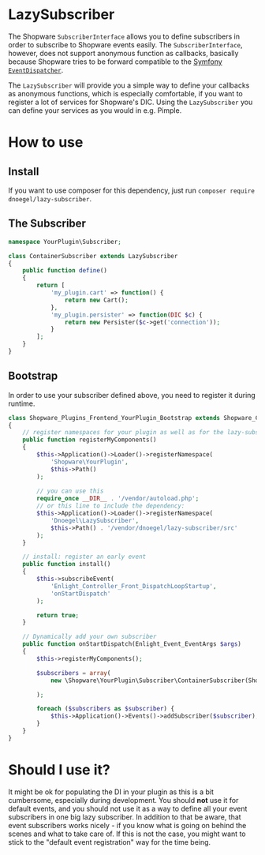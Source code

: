 # LazySubscriber
The Shopware `SubscriberInterface` allows you to define subscribers in order to subscribe to Shopware events easily.
The `SubscriberInterface`, however, does not support anonymous function as callbacks, basically because Shopware tries to
be forward compatible to the [Symfony `EventDispatcher`](https://github.com/symfony/EventDispatcher/blob/master/EventDispatcher.php#L121).

The `LazySubscriber` will provide you a simple way to define your callbacks as anonymous functions, which is especially
comfortable, if you want to register a lot of services for Shopware's DIC. Using the `LazySubscriber` you can define
your services as you would in e.g. Pimple.

# How to use
## Install
If you want to use composer for this dependency, just run `composer require dnoegel/lazy-subscriber`.

## The Subscriber
```php
namespace YourPlugin\Subscriber;

class ContainerSubscriber extends LazySubscriber
{
    public function define()
    {
        return [
            'my_plugin.cart' => function() {
                return new Cart();
            },
            'my_plugin.persister' => function(DIC $c) {
                return new Persister($c->get('connection'));
            }
        ];
    }
}
```

## Bootstrap
In order to use your subscriber defined above, you need to register it during runtime.
```php
class Shopware_Plugins_Frontend_YourPlugin_Bootstrap extends Shopware_Components_Plugin_Bootstrap
{
    // register namespaces for your plugin as well as for the lazy-subscriber library
    public function registerMyComponents()
    {
        $this->Application()->Loader()->registerNamespace(
            'Shopware\YourPlugin',
            $this->Path()
        );
        
        // you can use this
        require_once __DIR__ . '/vendor/autoload.php';
        // or this line to include the dependency:
        $this->Application()->Loader()->registerNamespace(
            'Dnoegel\LazySubscriber',
            $this->Path() . '/vendor/dnoegel/lazy-subscriber/src'
        );
    }

    // install: register an early event
    public function install()
    {
        $this->subscribeEvent(
            'Enlight_Controller_Front_DispatchLoopStartup',
            'onStartDispatch'
        );

        return true;
    }

    // Dynamically add your own subscriber
    public function onStartDispatch(Enlight_Event_EventArgs $args)
    {
        $this->registerMyComponents();

        $subscribers = array(
            new \Shopware\YourPlugin\Subscriber\ContainerSubscriber(Shopware()->Container())

        );

        foreach ($subscribers as $subscriber) {
            $this->Application()->Events()->addSubscriber($subscriber);
        }
    }
}
```

# Should I use it?
It might be ok for populating the DI in your plugin as this is a bit cumbersome, especially during development.
You should **not** use it for default events, and you should not use it as a way to define all your event subscribers
in one big lazy subscriber.
In addition to that be aware, that event subscribers works nicely - if you know what is going on behind the scenes and what
to take care of. If this is not the case, you might want to stick to the "default event registration" way for the time being.
